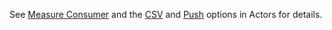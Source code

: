 See <a href='actors.html#measure-consumer'>Measure Consumer</a> and the <a href='actors.html#csv-option'>CSV</a> and <a href='actors.html#push-option'>Push</a> options in Actors for details.